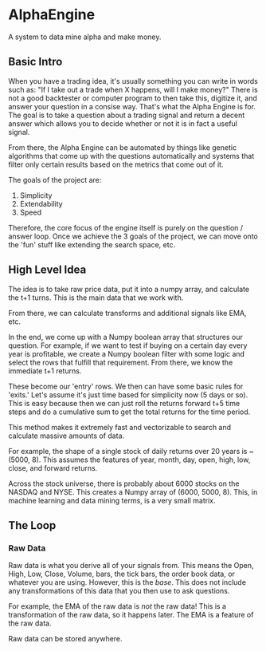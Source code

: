 # AlphaEngine
A system to data mine alpha and make money.

## Basic Intro

When you have a trading idea, it's usually something you can write in words such as: "If I take out a trade when X happens, will I make money?" There is not a good backtester or computer program to then take this, digitize it, and answer your question in a consise way. That's what the Alpha Engine is for. The goal is to take a question about a trading signal and return a decent answer which allows you to decide whether or not it is in fact a useful signal.

From there, the Alpha Engine can be automated by things like genetic algorithms that come up with the questions automatically and systems that filter only certain results based on the metrics that come out of it.

The goals of the project are:
1. Simplicity
2. Extendability
3. Speed

Therefore, the core focus of the engine itself is purely on the question / answer loop. Once we achieve the 3 goals of the project, we can move onto the 'fun' stuff like extending the search space, etc.

## High Level Idea
The idea is to take raw price data, put it into a numpy array, and calculate the t+1 turns. This is the main data that we work with.

From there, we can calculate transforms and additional signals like EMA, etc.

In the end, we come up with a Numpy boolean array that structures our question. For example, if we want to test if buying on a certain day every year is profitable, we create a Numpy boolean filter with some logic and select the rows that fulfill that requirement. From there, we know the immediate t+1 returns.

These become our 'entry' rows. We then can have some basic rules for 'exits.' Let's assume it's just time based for simplicity now (5 days or so). This is easy because then we can just roll the returns forward t+5 time steps and do a cumulative sum to get the total returns for the time period.

This method makes it extremely fast and vectorizable to search and calculate massive amounts of data.

For example, the shape of a single stock of daily returns over 20 years is ~(5000, 8). This assumes the features of year, month, day, open, high, low, close, and forward returns.

Across the stock universe, there is probably about 6000 stocks on the NASDAQ and NYSE. This creates a Numpy array of (6000, 5000, 8). This, in machine learning and data mining terms, is a very small matrix.

## The Loop

### Raw Data
Raw data is what you derive all of your signals from. This means the Open, High, Low, Close, Volume, bars, the tick bars, the order book data, or whatever you are using. However, this is the *base*. This does not include any transformations of this data that you then use to ask questions.

For example, the EMA of the raw data is *not* the raw data! This is a transformation of the raw data, so it happens later. The EMA is a feature of the raw data.

Raw data can be stored anywhere.
